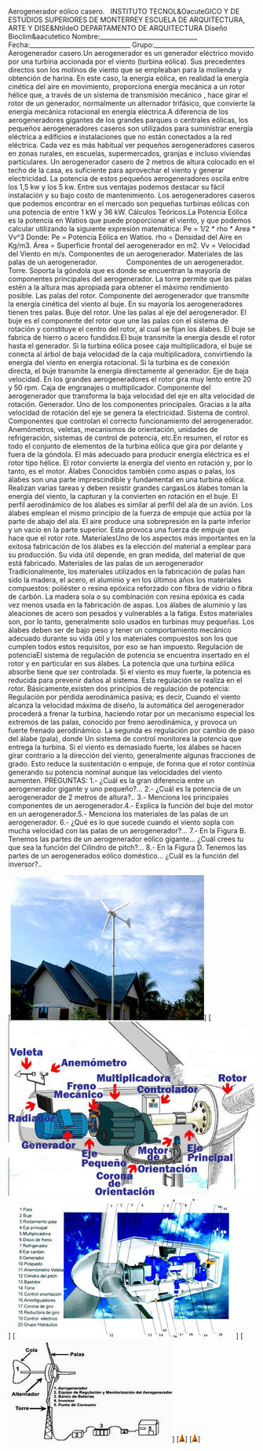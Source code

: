 Aerogenerador eólico casero.   INSTITUTO TECNOL&OacuteGICO Y DE ESTUDIOS SUPERIORES DE MONTERREY ESCUELA DE ARQUITECTURA, ARTE Y DISE&NtildeO DEPARTAMENTO DE ARQUITECTURA Diseño Bioclim&aacutetico Nombre:_______________________________ Fecha:________________________________ Grupo:________________________________ Aerogenerador casero.Un aerogenerador es un generador eléctrico movido por una turbina accionada por el viento (turbina eólica). Sus precedentes directos son los molinos de viento que se empleaban para la molienda y obtención de harina. En este caso, la energía eólica, en realidad la energía cinética del aire en movimiento, proporciona energía mecánica a un rotor hélice que, a través de un sistema de transmisión mecánico , hace girar el rotor de un generador, normalmente un alternador trifásico, que convierte la energía mecánica rotacional en energía eléctrica.A diferencia de los aerogeneradores gigantes de los grandes parques o centrales eólicas, los pequeños aerogeneradores caseros son utilizados para suministrar energía eléctrica a edificios e instalaciones que no están conectados a la red eléctrica. Cada vez es más habitual ver pequeños aerogeneradores caseros en zonas rurales, en escuelas, supermercados, granjas e incluso viviendas particulares. Un aerogenerador casero de 2 metros de altura colocado en el techo de la casa, es suficiente para aprovechar el viento y generar electricidad. La potencia de estos pequeños aerogeneradores oscila entre los 1,5 kw y los 5 kw. Entre sus ventajas podemos destacar su fácil instalación y su bajo costo de mantenimiento. Los aerogeneradores caseros que podemos encontrar en el mercado son pequeñas turbinas eólicas con una potencia de entre 1 kW y 36 kW. Cálculos Teóricos.La Potencia Eólica es la potencia en Watios que puede proporcionar el viento, y que podemos calcular utilizando la siguiente expresión matemática: Pe = 1/2 * rho * Area * Vv^3 Donde: Pe = Potencia Eólica en Watios. rho = Densidad del Aire en Kg/m3. Área = Superficie frontal del aerogenerador en m2. Vv = Velocidad del Viento en m/s. Componentes de un aerogenerador. Materiales de las palas de un aerogenerador.               Componentes de un aerogenerador.   Torre. Soporta la góndola que es donde se encuentran la mayoría de componentes principales del aerogenerador. La torre permite que las palas estén a la altura mas apropiada para obtener el máximo rendimiento posible. Las palas del rotor. Componente del aerogenerador que transmite la energía cinética del viento al buje. En su mayoría los aerogeneradores tienen tres palas. Buje del rotor. Une las palas al eje del aerogenerador. El buje es el componente del rotor que une las palas con el sistema de rotación y constituye el centro del rotor, al cual se fijan los álabes. El buje se fabrica de hierro o acero fundidos.El buje transmite la energía desde el rotor hasta el generador. Si la turbina eólica posee caja multiplicadora, el buje se conecta al árbol de baja velocidad de la caja multiplicadora, convirtiendo la energía del viento en energía rotacional. Si la turbina es de conexión directa, el buje transmite la energía directamente al generador. Eje de baja velocidad. En los grandes aerogeneradores el rotor gira muy lento entre 20 y 50 rpm. Caja de engranajes o multiplicador. Componente del aerogenerador que transforma la baja velocidad del eje en alta velocidad de rotación. Generador. Uno de los componentes principales. Gracias a la alta velocidad de rotación del eje se genera la electricidad. Sistema de control. Componentes que controlan el correcto funcionamiento del aerogenerador. Anemómetros, veletas, mecanismos de orientación, unidades de refrigeración, sistemas de control de potencia, etc.En resumen, el rotor es todo el conjunto de elementos de la turbina eólica que gira por delante y fuera de la góndola. El más adecuado para producir energía eléctrica es el rotor tipo hélice. El rotor convierte la energía del viento en rotación y, por lo tanto, es el motor. Álabes Conocidos también como aspas o palas, los álabes son una parte imprescindible y fundamental en una turbina eólica. Realizan varias tareas y deben resistir grandes cargasLos álabes toman la energía del viento, la capturan y la convierten en rotación en el buje. El perfil aerodinámico de los álabes es similar al perfil del ala de un avión. Los álabes emplean el mismo principio de la fuerza de empuje que actúa por la parte de abajo del ala. El aire produce una sobrepresión en la parte inferior y un vacio en la parte superior. Esta provoca una fuerza de empuje que hace que el rotor rote. MaterialesUno de los aspectos más importantes en la exitosa fabricación de los álabes es la elección del material a emplear para su producción. Su vida útil depende, en gran medida, del material de que está fabricado. Materiales de las palas de un aerogenerador   Tradicionalmente, los materiales utilizados en la fabricación de palas han sido la madera, el acero, el aluminio y en los últimos años los materiales compuestos: poliéster o resina epóxica reforzado con fibra de vidrio o fibra de carbón. La madera sola o su combinación con resina epóxica es cada vez menos usada en la fabricación de aspas. Los álabes de aluminio y las aleaciones de acero son pesados y vulnerables a la fatiga. Estos materiales son, por lo tanto, generalmente solo usados en turbinas muy pequeñas. Los álabes deben ser de bajo peso y tener un comportamiento mecánico adecuado durante su vida útil y los materiales compuestos son los que cumplen todos estos requisitos, por eso se han impuesto. Regulación de potenciaEl sistema de regulación de potencia se encuentra insertado en el rotor y en particular en sus álabes. La potencia que una turbina eólica absorbe tiene que ser controlada. Si el viento es muy fuerte, la potencia es reducida para prevenir daños al sistema. Esta regulación se realiza en el rotor. Básicamente,existen dos principios de regulación de potencia: Regulación por pérdida aerodinámica pasiva; es decir, Cuando el viento alcanza la velocidad máxima de diseño, la automática del aerogenerador procederá a frenar la turbina, haciendo rotar por un mecanismo especial los extremos de las palas, conocido por freno aerodinámica, y provoca un fuerte frenado aerodinámico. La segunda es regulación por cambio de paso del álabe (pala), donde Un sistema de control monitorea la potencia que entrega la turbina. Si el viento es demasiado fuerte, los álabes se hacen girar contrario a la dirección del viento, generalmente algunas fracciones de grado. Esto reduce la sustentación o empuje, de forma que el rotor continúa generando su potencia nominal aunque las velocidades del viento aumenten. PREGUNTAS: 1.- ¿Cuál es la gran diferencia entre un aerogenerador gigante y uno pequeño?... 2.- ¿Cuál es la potencia de un aerogenerador de 2 metros de altura?.. 3.- Menciona los principales componentes de un aerogenerador.4.- Explica la función del buje del motor en un aerogenerador.5.- Menciona los materiales de las palas de un aerogenerador. 6.- ¿Qué es lo que sucede cuando el viento sopla con mucha velocidad con las palas de un aerogenerador?... 7.- En la Figura B. Tenemos las partes de un aerogenerador eólico gigante... ¿Cuál crees tu que sea la función del Cilindro de pitch?... 8.- En la Figura D. Tenemos las partes de un aerogenerados eólico doméstico... ¿Cuál es la función del inversor?..     

[![](./content/4/M4.53/eolica.3.jpg)]
[![](./content/4/M4.53/EOLICA.jpg)]
[![](./content/4/M4.53/EOLICA.2.jpg)]
[![](./content/4/M4.53/eolica.5.jpg)]
[![](./content/4/M4.53/arrw08_22a.gif)]
[![](./content/4/M4.53/arrw08_22a.gif)]
